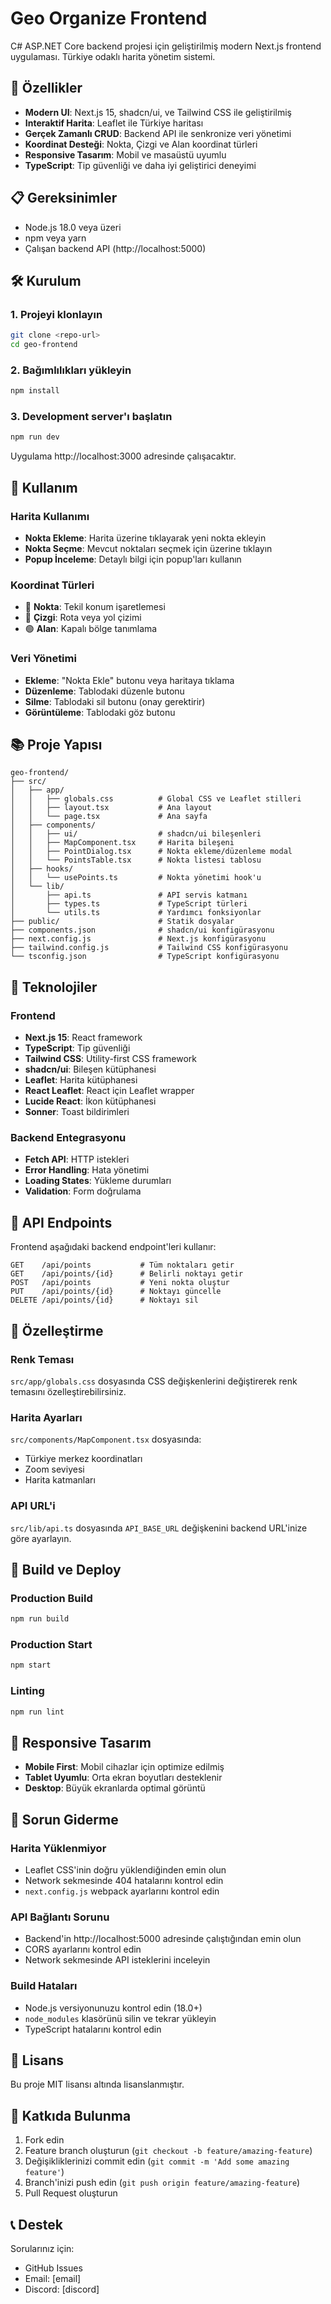 # Geo Organize Frontend

C# ASP.NET Core backend projesi için geliştirilmiş modern Next.js frontend uygulaması. Türkiye odaklı harita yönetim sistemi.

## 🚀 Özellikler

- **Modern UI**: Next.js 15, shadcn/ui, ve Tailwind CSS ile geliştirilmiş
- **Interaktif Harita**: Leaflet ile Türkiye haritası
- **Gerçek Zamanlı CRUD**: Backend API ile senkronize veri yönetimi
- **Koordinat Desteği**: Nokta, Çizgi ve Alan koordinat türleri
- **Responsive Tasarım**: Mobil ve masaüstü uyumlu
- **TypeScript**: Tip güvenliği ve daha iyi geliştirici deneyimi

## 📋 Gereksinimler

- Node.js 18.0 veya üzeri
- npm veya yarn
- Çalışan backend API (http://localhost:5000)

## 🛠️ Kurulum

### 1. Projeyi klonlayın
```bash
git clone <repo-url>
cd geo-frontend
```

### 2. Bağımlılıkları yükleyin
```bash
npm install
```

### 3. Development server'ı başlatın
```bash
npm run dev
```

Uygulama http://localhost:3000 adresinde çalışacaktır.

## 🎯 Kullanım

### Harita Kullanımı
- **Nokta Ekleme**: Harita üzerine tıklayarak yeni nokta ekleyin
- **Nokta Seçme**: Mevcut noktaları seçmek için üzerine tıklayın
- **Popup İnceleme**: Detaylı bilgi için popup'ları kullanın

### Koordinat Türleri
- 🔴 **Nokta**: Tekil konum işaretlemesi
- 🔵 **Çizgi**: Rota veya yol çizimi
- 🟢 **Alan**: Kapalı bölge tanımlama

### Veri Yönetimi
- **Ekleme**: "Nokta Ekle" butonu veya haritaya tıklama
- **Düzenleme**: Tablodaki düzenle butonu
- **Silme**: Tablodaki sil butonu (onay gerektirir)
- **Görüntüleme**: Tablodaki göz butonu

## 📚 Proje Yapısı

```
geo-frontend/
├── src/
│   ├── app/
│   │   ├── globals.css          # Global CSS ve Leaflet stilleri
│   │   ├── layout.tsx           # Ana layout
│   │   └── page.tsx             # Ana sayfa
│   ├── components/
│   │   ├── ui/                  # shadcn/ui bileşenleri
│   │   ├── MapComponent.tsx     # Harita bileşeni
│   │   ├── PointDialog.tsx      # Nokta ekleme/düzenleme modal
│   │   └── PointsTable.tsx      # Nokta listesi tablosu
│   ├── hooks/
│   │   └── usePoints.ts         # Nokta yönetimi hook'u
│   └── lib/
│       ├── api.ts               # API servis katmanı
│       ├── types.ts             # TypeScript türleri
│       └── utils.ts             # Yardımcı fonksiyonlar
├── public/                      # Statik dosyalar
├── components.json              # shadcn/ui konfigürasyonu
├── next.config.js               # Next.js konfigürasyonu
├── tailwind.config.js           # Tailwind CSS konfigürasyonu
└── tsconfig.json                # TypeScript konfigürasyonu
```

## 🔧 Teknolojiler

### Frontend
- **Next.js 15**: React framework
- **TypeScript**: Tip güvenliği
- **Tailwind CSS**: Utility-first CSS framework
- **shadcn/ui**: Bileşen kütüphanesi
- **Leaflet**: Harita kütüphanesi
- **React Leaflet**: React için Leaflet wrapper
- **Lucide React**: İkon kütüphanesi
- **Sonner**: Toast bildirimleri

### Backend Entegrasyonu
- **Fetch API**: HTTP istekleri
- **Error Handling**: Hata yönetimi
- **Loading States**: Yükleme durumları
- **Validation**: Form doğrulama

## 🔌 API Endpoints

Frontend aşağıdaki backend endpoint'leri kullanır:

```
GET    /api/points           # Tüm noktaları getir
GET    /api/points/{id}      # Belirli noktayı getir
POST   /api/points           # Yeni nokta oluştur
PUT    /api/points/{id}      # Noktayı güncelle
DELETE /api/points/{id}      # Noktayı sil
```

## 🎨 Özelleştirme

### Renk Teması
`src/app/globals.css` dosyasında CSS değişkenlerini değiştirerek renk temasını özelleştirebilirsiniz.

### Harita Ayarları
`src/components/MapComponent.tsx` dosyasında:
- Türkiye merkez koordinatları
- Zoom seviyesi
- Harita katmanları

### API URL'i
`src/lib/api.ts` dosyasında `API_BASE_URL` değişkenini backend URL'inize göre ayarlayın.

## 🚀 Build ve Deploy

### Production Build
```bash
npm run build
```

### Production Start
```bash
npm start
```

### Linting
```bash
npm run lint
```

## 📱 Responsive Tasarım

- **Mobile First**: Mobil cihazlar için optimize edilmiş
- **Tablet Uyumlu**: Orta ekran boyutları desteklenir
- **Desktop**: Büyük ekranlarda optimal görüntü

## 🔧 Sorun Giderme

### Harita Yüklenmiyor
- Leaflet CSS'inin doğru yüklendiğinden emin olun
- Network sekmesinde 404 hatalarını kontrol edin
- `next.config.js` webpack ayarlarını kontrol edin

### API Bağlantı Sorunu
- Backend'in http://localhost:5000 adresinde çalıştığından emin olun
- CORS ayarlarını kontrol edin
- Network sekmesinde API isteklerini inceleyin

### Build Hataları
- Node.js versiyonunuzu kontrol edin (18.0+)
- `node_modules` klasörünü silin ve tekrar yükleyin
- TypeScript hatalarını kontrol edin

## 📄 Lisans

Bu proje MIT lisansı altında lisanslanmıştır.

## 🤝 Katkıda Bulunma

1. Fork edin
2. Feature branch oluşturun (`git checkout -b feature/amazing-feature`)
3. Değişikliklerinizi commit edin (`git commit -m 'Add some amazing feature'`)
4. Branch'inizi push edin (`git push origin feature/amazing-feature`)
5. Pull Request oluşturun

## 📞 Destek

Sorularınız için:
- GitHub Issues
- Email: [email]
- Discord: [discord]
